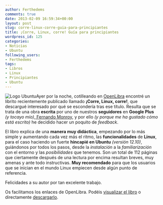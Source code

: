 ```yaml
---
author: Ferthedems
comments: true
date: 2013-02-09 16:59:34+00:00
layout: post
slug: corre-linux-corre-guia-para-principiantes
title: ¡Corre, Linux, corre! Guía para principiantes
wordpress_id: 125
categories:
- Noticias
- Ubuntu
following_users:
- Ferthedems
tags:
- Libros
- Linux
- Principiantes
- Ubuntu
---
```


![Logo Ubuntu](http://www.univunix.com/wp-content/uploads/20101226131548Ubuntu-Logo1-150x150.png)Ayer por la noche, cotilleando en [OpenLibra](http://www.etnassoft.com/biblioteca/) encontré un librito recientemente publicado llamado **¡Corre, Linux, corre!**, que descargué interesado por qué se escondería tras ese título. Resulta que se trata de una obra **escrita** por uno de nuestros **seguidores** en **Google Plus** _(y tocayo mío)_,[ Fernando Monroy](https://plus.google.com/u/0/105684525341022329682/posts), y por ello _(y porque me ha gustado cómo está escrito)_ he decidido hacer un poquito de _feedback_.




El libro explica de una **manera muy didáctica**, empezando por lo más simple y aumentando cada vez más el ritmo, las **funcionalidades** de **Linux**, para el caso haciendo un fuerte **hincapié en Ubuntu** _(versión 12.10)_, guiándonos por todos los pasos, desde la _instalación_ a la _familiarización_ con el entorno y las _posibilidades_ que tenemos. Son un total de 112 páginas que ciertamente después de una lectura por encima resultan breves, muy amenas y ante todo instructivas. **Muy recomendado** para que los usuarios que se inician en el mundo Linux empiecen desde algún punto de referencia.




Felicidades a su autor por tan excelente trabajo.




Os facilitamos los enlaces de OpenLibra. Podéis [visualizar el libro](http://books.openlibra.com/pdf/Corre-Linux-Corre.pdf) o directamente [descargarlo](http://books.openlibra.com/packed/Corre-Linux-Corre.zip).
